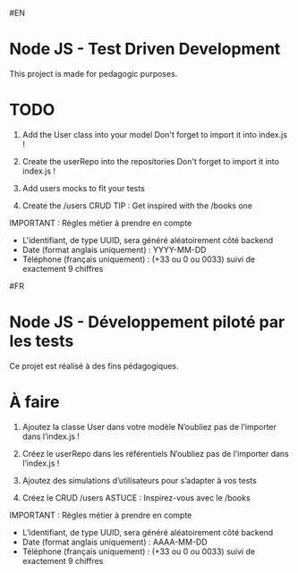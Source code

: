 #EN
# Node JS - Test Driven Development 

This project is made for pedagogic purposes.

# TODO

1. Add the User class into your model
Don't forget to import it into index.js !

2. Create the userRepo into the repositories
Don't forget to import it into index.js !

3. Add users mocks to fit your tests

3. Create the /users CRUD
TIP : Get inspired with the /books one

IMPORTANT : Règles métier à prendre en compte
- L'identifiant, de type UUID, sera généré aléatoirement côté backend
- Date (format anglais uniquement) : YYYY-MM-DD
- Téléphone (français uniquement) : (+33 ou 0 ou 0033) suivi de exactement 9 chiffres



#FR
# Node JS - Développement piloté par les tests 

Ce projet est réalisé à des fins pédagogiques.

# À faire

1. Ajoutez la classe User dans votre modèle
N’oubliez pas de l’importer dans l’index.js !

2. Créez le userRepo dans les référentiels
N’oubliez pas de l’importer dans l’index.js !

3. Ajoutez des simulations d’utilisateurs pour s’adapter à vos tests

3. Créez le CRUD /users
ASTUCE : Inspirez-vous avec le /books

IMPORTANT : Règles métier à prendre en compte
- L’identifiant, de type UUID, sera généré aléatoirement côté backend
- Date (format anglais uniquement) : AAAA-MM-DD
- Téléphone (français uniquement) : (+33 ou 0 ou 0033) suivi de exactement 9 chiffres

